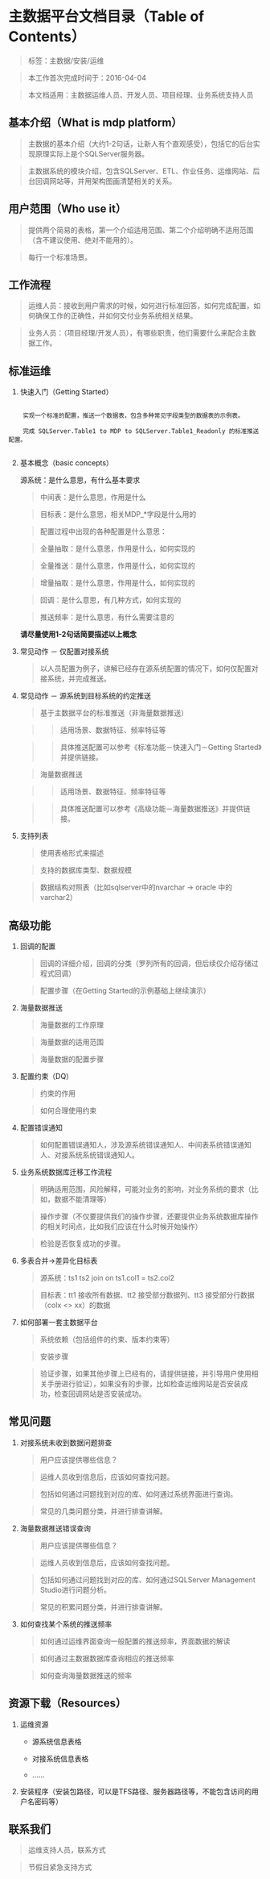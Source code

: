 主数据平台文档目录（Table of Contents）
===================================

> 标签：主数据/安装/运维

> 本工作首次完成时间于：2016-04-04

> 本文档适用：主数据运维人员、开发人员、项目经理、业务系统支持人员

基本介绍（What is mdp platform）
----------------------------

> 主数据的基本介绍（大约1-2句话，让新人有个直观感受），包括它的后台实现原理实际上是个SQLServer服务器。

> 主数据系统的模块介绍，包含SQLServer、ETL、作业任务、运维网站、后台回调网站等，并用架构图画清楚相关的关系。

用户范围（Who use it）
---------------------

> 提供两个简易的表格，第一个介绍适用范围、第二个介绍明确不适用范围（含不建议使用、绝对不能用的）。

> 每行一个标准场景。

工作流程
-------

> 运维人员：接收到用户需求的时候，如何进行标准回答，如何完成配置，如何确保工作的正确性，并如何交付业务系统相关结果。

> 业务人员：（项目经理/开发人员），有哪些职责，他们需要什么来配合主数据工作。

标准运维
-------

1. 快速入门（Getting Started）

```

    实现一个标准的配置，推送一个数据表，包含多种常见字段类型的数据表的示例表。
    
    完成 SQLServer.Table1 to MDP to SQLServer.Table1_Readonly 的标准推送配置。
    
```

2. 基本概念（basic concepts）

    源系统：是什么意思，有什么基本要求
    
    > 中间表：是什么意思，作用是什么
    
    > 目标表：是什么意思，相关MDP_*字段是什么用的
    
    > 配置过程中出现的各种配置是什么意思：
    
    > 全量抽取：是什么意思，作用是什么，如何实现的
    
    > 全量推送：是什么意思，作用是什么，如何实现的
    
    > 增量抽取：是什么意思，作用是什么，如何实现的
    
    > 回调：是什么意思，有几种方式，如何实现的
    
    > 推送频率：是什么意思，有什么需要注意的
     
    **请尽量使用1-2句话简要描述以上概念**
    
3. 常见动作 － 仅配置对接系统

    > 以人员配置为例子，讲解已经存在源系统配置的情况下，如何仅配置对接系统，并完成推送。

4. 常见动作 － 源系统到目标系统的约定推送

    > 基于主数据平台的标准推送（非海量数据推送）
    
    >   > 适用场景、数据特征、频率特征等
    
    >   > 具体推送配置可以参考《标准功能－快速入门－Getting Started》并提供链接。
    
    > 海量数据推送
    
    >   > 适用场景、数据特征、频率特征等
    
    >   > 具体推送配置可以参考《高级功能－海量数据推送》并提供链接。
    
5. 支持列表

    > 使用表格形式来描述
    
    > 支持的数据库类型、数据规模
    
    > 数据结构对照表（比如sqlserver中的nvarchar -> oracle 中的varchar2）

高级功能
-------

1. 回调的配置

    > 回调的详细介绍，回调的分类（罗列所有的回调，但后续仅介绍存储过程式回调）
    
    > 配置步骤（在Getting Started的示例基础上继续演示）

2. 海量数据推送

    > 海量数据的工作原理
    
    > 海量数据的适用范围
    
    > 海量数据的配置步骤
   
3. 配置约束（DQ）

    > 约束的作用
    
    > 如何合理使用约束
    
4. 配置错误通知

    > 如何配置错误通知人，涉及源系统错误通知人、中间表系统错误通知人、对接系统系统错误通知人。

5. 业务系统数据库迁移工作流程

    > 明确适用范围，风险解释，可能对业务的影响，对业务系统的要求（比如，数据不能清理等）
    
    > 操作步骤（不仅要提供我们的操作步骤，还要提供业务系统数据库操作的相关时间点，比如我们应该在什么时候开始操作）
    
    > 检验是否恢复成功的步骤。

6. 多表合并->差异化目标表

    > 源系统：ts1 ts2 join on ts1.col1 = ts2.col2
    
    > 目标表：tt1 接收所有数据、tt2 接受部分数据列、tt3 接受部分行数据（colx <> xx）的数据

7. 如何部署一套主数据平台

    > 系统依赖（包括组件的约束、版本约束等）
    
    > 安装步骤
    
    > 验证步骤，如果其他步骤上已经有的，请提供链接，并引导用户使用相关手册进行验证），如果没有的步骤，比如检查运维网站是否安装成功，检查回调网站是否安装成功。

常见问题
-------

1. 对接系统未收到数据问题排查

    > 用户应该提供哪些信息？
    
    > 运维人员收到信息后，应该如何查找问题。
    
    > 包括如何通过问题找到对应的库、如何通过系统界面进行查询。
    
    > 常见的几类问题分类，并进行排查讲解。

2. 海量数据推送错误查询

    > 用户应该提供哪些信息？
    
    > 运维人员收到信息后，应该如何查找问题。
    
    > 包括如何通过问题找到对应的库、如何通过SQLServer Management Studio进行问题分析。
    
    > 常见的积累问题分类，并进行排查讲解。
    
3. 如何查找某个系统的推送频率

    > 如何通过运维界面查询一般配置的推送频率，界面数据的解读
    
    > 如何通过主数据数据库查询相应的推送频率
    
    > 如何查询海量数据推送的频率

资源下载（Resources）
------------------

1. 运维资源
    
    - 源系统信息表格

    - 对接系统信息表格
    
    - ......

2. 安装程序（安装包路径，可以是TFS路径、服务器路径等，不能包含访问的用户名密码等）

联系我们
-------

> 运维支持人员，联系方式

> 节假日紧急支持方式